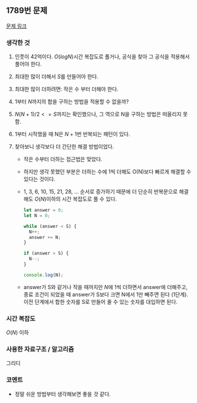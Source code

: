 ## 1789번 문제

[문제 링크](https://www.acmicpc.net/problem/1789)

### 생각한 것

1. 인풋이 42억이다. $O(log N)$시간 복잡도로 풀거나, 공식을 찾아 그 공식을 적용해서 풀어야 한다.
2. 최대한 많이 더해서 $S$를 만들어야 한다.
3. 최대한 많이 더하려면: 작은 수 부터 더해야 한다.
4. 1부터 $N$까지의 합을 구하는 방법을 적용할 수 없을까?
5. $N(N+1)/2 <= S$까지는 확인했으나, 그 역으로 N을 구하는 방법은 떠올리지 못함.
6. 1부터 시작했을 때 N은 $N+1$번 반복되는 패턴이 있다.
7. 찾아보니 생각보다 더 간단한 해결 방법이었다.

   - 작은 수부터 더하는 접근법은 맞았다.
   - 하지만 생각 못했던 부분은 더하는 수에 1씩 더해도 O(N)보다 빠르게 해결할 수 있다는 것이다.
   - 1, 3, 6, 10, 15, 21, 28, ... 순서로 증가하기 때문에 더 단순히 반복문으로 해결해도 $O(N)$이하의 시간 복잡도로 풀 수 있다.

     ```js
     let answer = 0;
     let N = 0;

     while (answer < S) {
       N++;
       answer += N;
     }

     if (answer > S) {
       N--;
     }

     console.log(N);
     ```

   - answer가 S와 같거나 작을 때까지만 $N$에 1씩 더하면서 answer에 더해주고, 종료 조건이 되었을 때 answer가 S보다 크면 N에서 1만 빼주면 된다 (1단계). 이전 단계에서 합한 숫자를 S로 만들어 줄 수 있는 숫자를 대입하면 된다.

### 시간 복잡도

$O(N)$ 이하

### 사용한 자료구조 / 알고리즘

그리디

### 코멘트

- 정말 쉬운 방법부터 생각해보면 좋을 것 같다.
